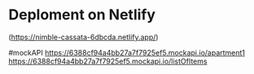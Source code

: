 # Deploment on Netlify

(https://nimble-cassata-6dbcda.netlify.app/)

#mockAPI
https://6388cf94a4bb27a7f7925ef5.mockapi.io/apartment1
https://6388cf94a4bb27a7f7925ef5.mockapi.io/listOfItems

